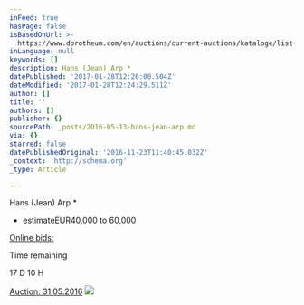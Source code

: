 ```yaml
---
inFeed: true
hasPage: false
isBasedOnUrl: >-
  https://www.dorotheum.com/en/auctions/current-auctions/kataloge/list-lots/auktion/11844-modern-art.html?currentPage=1#lot-2048444
inLanguage: null
keywords: []
description: Hans (Jean) Arp *
datePublished: '2017-01-28T12:26:00.504Z'
dateModified: '2017-01-28T12:24:29.511Z'
author: []
title: ''
authors: []
publisher: {}
sourcePath: _posts/2016-05-13-hans-jean-arp.md
via: {}
starred: false
datePublishedOriginal: '2016-11-23T11:40:45.032Z'
_context: 'http://schema.org'
_type: Article

---
```

Hans (Jean) Arp \*

* estimateEUR40,000 to 60,000

[Online bids:][0]

Time remaining

[][0]

17 D 10 H

[Auction: 31.05.2016][0]
![](https://www.dorotheum.com/38K160531_138_59179_1/Bild/Hans-(Jean)-Arp-*.jpg)

[0]: https://www.dorotheum.com/en/auctions/current-auctions/kataloge/list-lots-detail/auktion/11844-modern-art/lotID/422/lot/2048445-hans-jean-arp.html?currentPage=1